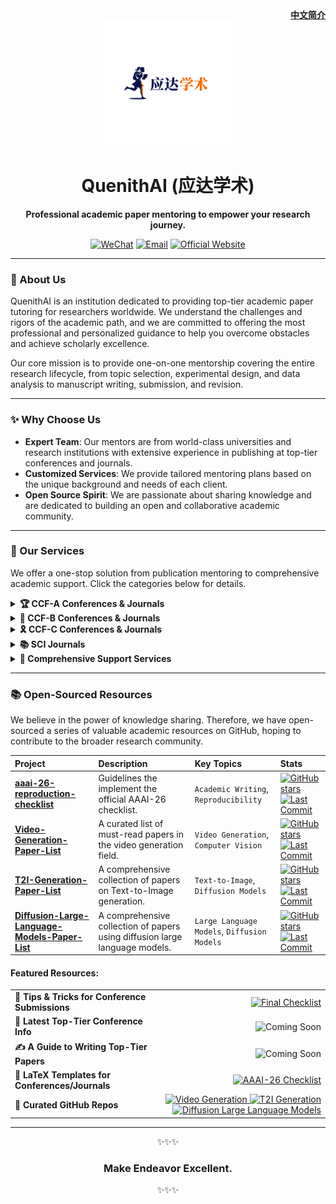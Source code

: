 <div align="right">
  <a href="./README_cn.md"><strong>中文简介</strong></a>
</div>

<div align="center">
  <a href="YOUR_OFFICIAL_WEBSITE_URL">
    <img src="assets/logo_run_cn.png" alt="QuenithAI Logo" width="200" height="200">
  </a>
  <h1>QuenithAI (应达学术)</h1>
  <p>
    <strong>Professional academic paper mentoring to empower your research journey.</strong>
  </p>
  <p>
    <a href="assets/wechat.jpg"><img src="https://img.shields.io/badge/微信-WeChat-green?style=for-the-badge&logo=wechat" alt="WeChat"></a>
    <a href="mailto:christzhaung@gmail.com"><img src="https://img.shields.io/badge/邮箱-Email-blue?style=for-the-badge&logo=gmail" alt="Email"></a>
    <a href=""><img src="https://img.shields.io/badge/官方网站-Website-purple?style=for-the-badge&logo=ReadMe" alt="Official Website"></a>
  </p>
</div>

---

### 📖 About Us

QuenithAI is an institution dedicated to providing top-tier academic paper tutoring for researchers worldwide. We understand the challenges and rigors of the academic path, and we are committed to offering the most professional and personalized guidance to help you overcome obstacles and achieve scholarly excellence.

Our core mission is to provide one-on-one mentorship covering the entire research lifecycle, from topic selection, experimental design, and data analysis to manuscript writing, submission, and revision.

---

### ✨ Why Choose Us

*   **Expert Team**: Our mentors are from world-class universities and research institutions with extensive experience in publishing at top-tier conferences and journals.
*   **Customized Services**: We provide tailored mentoring plans based on the unique background and needs of each client.
*   **Open Source Spirit**: We are passionate about sharing knowledge and are dedicated to building an open and collaborative academic community.

---

### 🎯 Our Services
We offer a one-stop solution from publication mentoring to comprehensive academic support. Click the categories below for details.

<details>
  <summary><strong>🏆 CCF-A Conferences & Journals</strong></summary>
  <p>
    Guidance for top-tier venues like CVPR, ICCV, NeurIPS, ICML, ACL, SIGGRAPH, and beyond.
  </p>
</details>

<details>
  <summary><strong>🏅 CCF-B Conferences & Journals</strong></summary>
  <p>
    Support for highly-recognized conferences such as ECCV, ICLR, WACV, etc.
  </p>
</details>

<details>
  <summary><strong>🎗️ CCF-C Conferences & Journals</strong></summary>
  <p>
    Assistance with reputable conferences including ICIP, ICIG, PRCV, and so on.
  </p>
</details>

<details>
  <summary><strong>📚 SCI Journals</strong></summary>
  <p>
    Mentoring for all SCI journal quartiles: Q1, Q2, Q3, and Q4.
  </p>
</details>

<details>
  <summary><strong>🚀 Comprehensive Support Services</strong></summary>
  <ul>
    <li><strong>💻 Code Reproduction:</strong> We accurately reproduce classic algorithms or the latest research to solidify your research foundation.</li>
    <li><strong>✍️ Paper Polishing:</strong> In-depth polishing by native English-speaking editors and domain experts to offer the best proofreading experience.</li>
    <li><strong>🎓 Further Education Consulting:</strong> Professional guidance on PhD/Master applications, contacting potential supervisors, and personal statement editing.</li>
    <li><strong>📝 Coursework Tutoring:</strong> Mentoring for challenging course projects and programming assignments to help you achieve top grades.</li>
    <li><strong>🤝 Customized 1-on-1 Service:</strong> Tailor-made mentoring plans designed for your specific academic needs.</li>
  </ul>
</details>

---



### 📚 Open-Sourced Resources

We believe in the power of knowledge sharing. Therefore, we have open-sourced a series of valuable academic resources on GitHub, hoping to contribute to the broader research community.

| Project | Description | Key Topics | Stats |
| :--- | :--- | :--- | :--- |
| **[aaai-26-reproduction-checklist](https://github.com/QuenithAI/aaai-26-reproduction-checklist)** | Guidelines the implement the official AAAI-26 checklist. | `Academic Writing`, `Reproducibility` | [![GitHub stars](https://img.shields.io/github/stars/QuenithAI/aaai-26-reproduction-checklist)](https://github.com/QuenithAI/aaai-26-reproduction-checklist/stargazers) [![Last Commit](https://img.shields.io/github/last-commit/QuenithAI/aaai-26-reproduction-checklist)](https://github.com/QuenithAI/aaai-26-reproduction-checklist/commits/main) |
| **[Video-Generation-Paper-List](https://github.com/QuenithAI/Video-Generation-Paper-List)** | A curated list of must-read papers in the video generation field. | `Video Generation`, `Computer Vision` | [![GitHub stars](https://img.shields.io/github/stars/QuenithAI/Video-Generation-Paper-List)](https://github.com/QuenithAI/Video-Generation-Paper-List/stargazers) [![Last Commit](https://img.shields.io/github/last-commit/QuenithAI/Video-Generation-Paper-List)](https://github.com/QuenithAI/Video-Generation-Paper-List/commits/main) |
| **[T2I-Generation-Paper-List](https://github.com/QuenithAI/T2I-Generation-Paper-List)** | A comprehensive collection of papers on Text-to-Image generation. | `Text-to-Image`, `Diffusion Models` | [![GitHub stars](https://img.shields.io/github/stars/QuenithAI/T2I-Generation-Paper-List)](https://github.com/QuenithAI/T2I-Generation-Paper-List/stargazers) [![Last Commit](https://img.shields.io/github/last-commit/QuenithAI/T2I-Generation-Paper-List)](https://github.com/QuenithAI/T2I-Generation-Paper-List/commits/main) |
| **[Diffusion-Large-Language-Models-Paper-List](https://github.com/QuenithAI/Diffusion-Large-Language-Models-Paper-List)** | A comprehensive collection of papers using diffusion large language models. | `Large Language Models`, `Diffusion Models` | [![GitHub stars](https://img.shields.io/github/stars/QuenithAI/T2I-Generation-Paper-List)](https://github.com/QuenithAI/Diffusion-Large-Language-Models-Paper-List/stargazers) [![Last Commit](https://img.shields.io/github/last-commit/QuenithAI/Diffusion-Large-Language-Models-Paper-List)](https://github.com/QuenithAI/Diffusion-Large-Language-Models-Paper-List/commits/main) |

#### Featured Resources:

<table>
  <tr>
    <td><strong>📝 Tips & Tricks for Conference Submissions</strong></td>
    <td align="right">
      <a href="https://github.com/QuenithAI/aaai-26-reproduction-checklist/blob/main/final-checklist.md">
        <img src="https://img.shields.io/badge/Final Writing-Checklist-blue?style=for-the-badge&logo=github" alt="Final Checklist"/>
      </a>
    </td>
  </tr>
  <tr>
    <td><strong>📅 Latest Top-Tier Conference Info</strong></td>
    <td align="right">
      <img src="https://img.shields.io/badge/Coming-Soon-lightgrey?style=for-the-badge" alt="Coming Soon"/>
    </td>
  </tr>
  <tr>
    <td><strong>✍️ A Guide to Writing Top-Tier Papers</strong></td>
    <td align="right">
      <img src="https://img.shields.io/badge/Coming-Soon-lightgrey?style=for-the-badge" alt="Coming Soon"/>
    </td>
  </tr>
  <tr>
    <td><strong>📂 LaTeX Templates for Conferences/Journals</strong></td>
    <td align="right">
      <a href="https://github.com/QuenithAI/aaai-26-reproduction-checklist">
        <img src="https://img.shields.io/badge/AAAI--26-Checklist-informational?style=for-the-badge&logo=latex" alt="AAAI-26 Checklist"/>
      </a>
    </td>
  </tr>
  <tr>
    <td><strong>🔬 Curated GitHub Repos</strong></td>
    <td align="right">
      <a href="https://github.com/QuenithAI/Video-Generation-Paper-List">
        <img src="https://img.shields.io/badge/Video_Generation-Repo-green?style=for-the-badge&logo=github" alt="Video Generation"/>
      </a>
      <a href="https://github.com/QuenithAI/T2I-Generation-Paper-List">
        <img src="https://img.shields.io/badge/T2I_Generation-Repo-green?style=for-the-badge&logo=github" alt="T2I Generation"/>
      </a>
      <a href="https://github.com/QuenithAI/Diffusion-Large-Language-Models-Paper-List">
        <img src="https://img.shields.io/badge/Diffusion_large_language_models-Repo-green?style=for-the-badge&logo=github" alt="Diffusion Large Language Models"/>
      </a>
    </td>
  </tr>
</table>

---

<p align="center">✨✨✨</p>
<h3 align="center">Make Endeavor Excellent.</h3>
<p align="center">✨✨✨</p>

